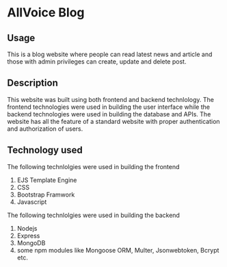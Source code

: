 #  AllVoice Blog

## Usage
This is a blog website where people can read latest news and article and those with admin privileges can create, update and delete post.

## Description

This website was built using both frontend and backend technlology. The frontend technologies were used in building the user interface while the backend technologies were used in building the database and APIs. The website has all the feature of a standard website with proper authentication and authorization of users.

## Technology used

The following technlolgies were used in building the frontend
1. EJS Template Engine
2. CSS
3. Bootstrap Framwork
4. Javascript

The following technlolgies were used in building the backend
1. Nodejs
2. Express
3. MongoDB
4. some npm modules like Mongoose ORM, Multer, Jsonwebtoken, Bcrypt etc.